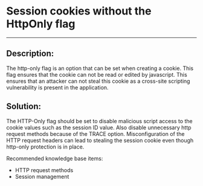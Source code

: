 # Session cookies without the HttpOnly flag
-------

## Description:

The http-only flag is an option that can be set when creating a cookie.
This flag ensures that the cookie can not be read or edited by javascript.
This ensures that an attacker can not steal this cookie as a cross-site scripting
vulnerability is present in the application.


## Solution:

The HTTP-Only flag should be set to disable malicious script access to the cookie values
such as the session ID value. Also disable unnecessary http request methods because of
the TRACE option. Misconfiguration of the HTTP request headers can lead to stealing the
session cookie even though http-only protection is in place.

Recommended knowledge base items:

- HTTP request methods
- Session management
